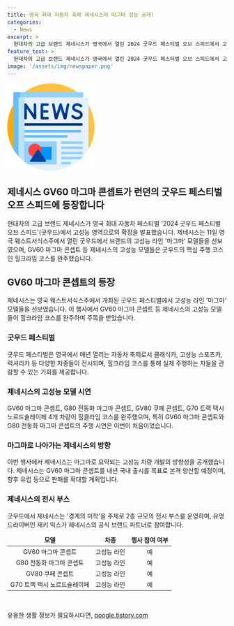 ```yaml
---
title: 영국 최대 자동차 축제 제네시스의 마그마 성능 공개!
categories:
  - News
excerpt: >
  현대차의 고급 브랜드 제네시스가 영국에서 열린 2024 굿우드 페스티벌 오브 스피드에서 고성능 라인 마그마 모델들의 성능을 시연하며 고성능 영역으로의 확장을 밝혔습니다. 제네시스는 GV60 마그마 콘셉트를 힐크라임 코스를 완주하며 고성능 차량의 방향성을 공개했는데, 이는 마그마 차량이 예측하고 반응할 수 있는 운전자의 요소에 중점을 둔 개발이라고 밝혔습니다. 또한 GV60 마그마는 내년 국내 출시를 목표로 하고 향후 유럽 등으로 판매를 확대할 계획입니다.
feature_text: >
  현대차의 고급 브랜드 제네시스가 영국에서 열린 2024 굿우드 페스티벌 오브 스피드에서 고성능 라인 마그마 모델들의 성능을 시연하며 고성능 영역으로의 확장을 밝혔습니다. 제네시스는 GV60 마그마 콘셉트를 힐크라임 코스를 완주하며 고성능 차량의 방향성을 공개했는데, 이는 마그마 차량이 예측하고 반응할 수 있는 운전자의 요소에 중점을 둔 개발이라고 밝혔습니다. 또한 GV60 마그마는 내년 국내 출시를 목표로 하고 향후 유럽 등으로 판매를 확대할 계획입니다.
image: '/assets/img/newspaper.png'
---
```


<p><img src="/assets/img/newspaper.png" alt="kimp 속보" /></p>

<h2>제네시스 GV60 마그마 콘셉트가 런던의 굿우드 페스티벌 오프 스피드에 등장합니다</h2>

<p data-ke-size="size16">현대차의 고급 브랜드 제네시스가 영국 최대 자동차 페스티벌 '2024 굿우드 페스티벌 오브 스피드'(굿우드)에서 고성능 영역으로의 확장을 발표했습니다. 제네시스는 11일 영국 웨스트서식스주에서 열린 굿우드에서 브랜드의 고성능 라인 '마그마' 모델들을 선보였으며, GV60 마그마 콘셉트 등 제네시스의 고성능 모델들은 굿우드의 핵심 주행 코스인 힐크라임 코스를 완주했습니다.</p>

<h2 data-ke-size="size26">GV60 마그마 콘셉트의 등장</h2>

<p data-ke-size="size16">제네시스는 영국 웨스트서식스주에서 개최된 굿우드 페스티벌에서 고성능 라인 '마그마' 모델들을 선보였습니다. 이 행사에서 GV60 마그마 콘셉트 등 제네시스의 고성능 모델들이 힐크라임 코스를 완주하며 주목을 받았습니다.</p>

<h3>굿우드 페스티벌</h3>

<p data-ke-size="size16">굿우드 페스티벌은 영국에서 매년 열리는 자동차 축제로서 클래식카, 고성능 스포츠카, 럭셔리카 등 다양한 차종들이 전시되며, 힐크라임 코스를 통해 실제 주행하는 차들을 관람할 수 있는 기회를 제공합니다.</p>

<h3>제네시스의 고성능 모델 시연</h3>

<p data-ke-size="size16">GV60 마그마 콘셉트, G80 전동화 마그마 콘셉트, GV80 쿠페 콘셉트, G70 트랙 택시 노르드슐레이페 4개 차량이 힐클라임 코스를 완주했으며, 특히 GV60 마그마 콘셉트와 G80 전동화 마그마 콘셉트의 주행 시연은 이번이 처음이었습니다.</p>

<h3>마그마로 나아가는 제네시스의 방향</h3>

<p data-ke-size="size16">이번 행사에서 제네시스는 마그마로 요약되는 고성능 차량 개발의 방향성을 공개했습니다. 제네시스는 GV60 마그마 콘셉트를 내년 국내 출시를 목표로 본격 양산할 예정이며, 향후 유럽 등으로 판매를 확대할 계획입니다.</p>

<h3>제네시스의 전시 부스</h3>

<p data-ke-size="size16">굿우드에서 제네시스는 '경계의 미학'을 주제로 2층 규모의 전시 부스를 운영하며, 유명 드라이버인 재키 익스가 제네시스의 공식 브랜드 파트너로 참여합니다.</p>

<table>
<thead>
<tr>
<td style="text-align: center; height: 17px;"><b>모델</b></td>
<td style="text-align: center; height: 17px;"><b>차종</b></td>
<td style="text-align: center; height: 17px;"><b>행사 참여 여부</b></td>
</tr>
</thead>
<tbody>
<tr>
<td style="text-align: center; height: 17px;">GV60 마그마 콘셉트</td>
<td style="text-align: center; height: 17px;">고성능 라인</td>
<td style="text-align: center; height: 17px;">예</td>
</tr>
<tr>
<td style="text-align: center; height: 17px;">G80 전동화 마그마 콘셉트</td>
<td style="text-align: center; height: 17px;">고성능 라인</td>
<td style="text-align: center; height: 17px;">예</td>
</tr>
<tr>
<td style="text-align: center; height: 17px;">GV80 쿠페 콘셉트</td>
<td style="text-align: center; height: 17px;">고성능 라인</td>
<td style="text-align: center; height: 17px;">예</td>
</tr>
<tr>
<td style="text-align: center; height: 17px;">G70 트랙 택시 노르드슐레이페</td>
<td style="text-align: center; height: 17px;">고성능 라인</td>
<td style="text-align: center; height: 17px;">예</td>
</tr>
</tbody>
</table>

<p data-ke-size="size16">&nbsp;</p>
유용한 생활 정보가 필요하시다면, <a href="https://qoogle.tistory.com" rel="dofollow">qoogle.tistory.com</a>


